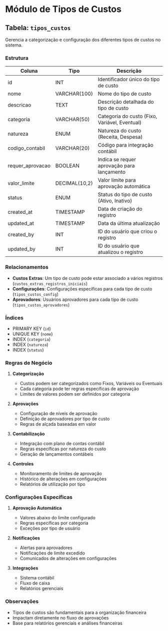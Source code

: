 # Módulo de Tipos de Custos

## Tabela: `tipos_custos`

Gerencia a categorização e configuração dos diferentes tipos de custos no sistema.

### Estrutura

| Coluna | Tipo | Descrição |
|--------|------|-----------|
| id | INT | Identificador único do tipo de custo |
| nome | VARCHAR(100) | Nome do tipo de custo |
| descricao | TEXT | Descrição detalhada do tipo de custo |
| categoria | VARCHAR(50) | Categoria do custo (Fixo, Variável, Eventual) |
| natureza | ENUM | Natureza do custo (Receita, Despesa) |
| codigo_contabil | VARCHAR(20) | Código para integração contábil |
| requer_aprovacao | BOOLEAN | Indica se requer aprovação para lançamento |
| valor_limite | DECIMAL(10,2) | Valor limite para aprovação automática |
| status | ENUM | Status do tipo de custo (Ativo, Inativo) |
| created_at | TIMESTAMP | Data de criação do registro |
| updated_at | TIMESTAMP | Data da última atualização |
| created_by | INT | ID do usuário que criou o registro |
| updated_by | INT | ID do usuário que atualizou o registro |

### Relacionamentos

- **Custos Extras**: Um tipo de custo pode estar associado a vários registros (`custos_extras_registros_iniciais`)
- **Configurações**: Configurações específicas para cada tipo de custo (`tipos_custos_config`)
- **Aprovadores**: Usuários aprovadores para cada tipo de custo (`tipos_custos_aprovadores`)

### Índices

- PRIMARY KEY (`id`)
- UNIQUE KEY (`nome`)
- INDEX (`categoria`)
- INDEX (`natureza`)
- INDEX (`status`)

### Regras de Negócio

1. **Categorização**
   - Custos podem ser categorizados como Fixos, Variáveis ou Eventuais
   - Cada categoria pode ter regras específicas de aprovação
   - Limites de valores podem ser definidos por categoria

2. **Aprovações**
   - Configuração de níveis de aprovação
   - Definição de aprovadores por tipo de custo
   - Regras de alçada baseadas em valor

3. **Contabilização**
   - Integração com plano de contas contábil
   - Regras específicas por natureza do custo
   - Geração de lançamentos contábeis

4. **Controles**
   - Monitoramento de limites de aprovação
   - Histórico de alterações em configurações
   - Relatórios de utilização por tipo

### Configurações Específicas

1. **Aprovação Automática**
   - Valores abaixo do limite configurado
   - Regras específicas por categoria
   - Exceções por tipo de usuário

2. **Notificações**
   - Alertas para aprovadores
   - Notificações de limite excedido
   - Comunicados de alterações em configurações

3. **Integrações**
   - Sistema contábil
   - Fluxo de caixa
   - Relatórios gerenciais

### Observações

- Tipos de custos são fundamentais para a organização financeira
- Impactam diretamente no fluxo de aprovações
- Base para relatórios gerenciais e análises financeiras
